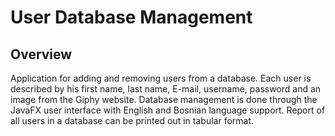 # User Database Management
## Overview
Application for adding and removing users from a database. Each user is described by his first name, last name, E-mail, username, password 
and an image from the Giphy website. Database management is done through the JavaFX user interface with English and Bosnian language support. 
Report of all users in a database can be printed out in tabular format.
